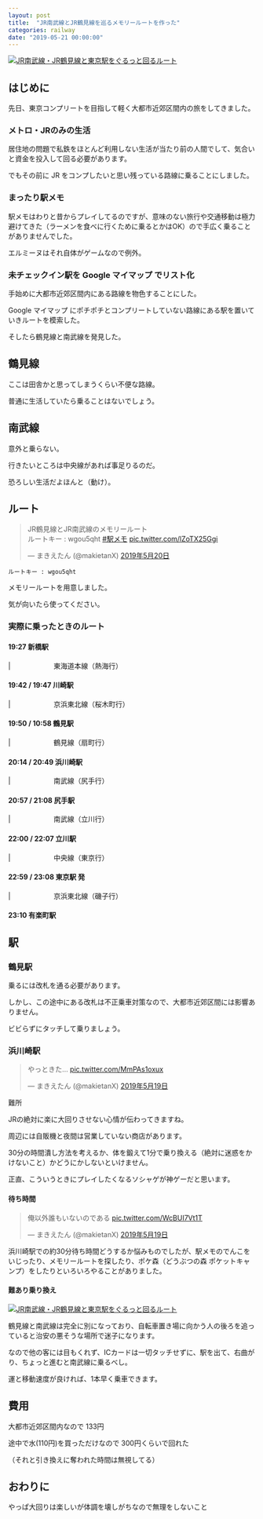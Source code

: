 ```yaml
---
layout: post
title:  "JR南武線とJR鶴見線を巡るメモリールートを作った"
categories: railway
date: "2019-05-21 00:00:00"
---
```


<div class="trim">
  <div class="trim__item">
    <a href="{{ site.url }}/assets/images/2019-05-21-report/image.png">
      <img class="one" src="{{ site.url }}/assets/thumbnail/2019-05-21-report/image.png" alt="JR南武線・JR鶴見線と東京駅をぐるっと回るルート">
    </a>
  </div>
</div>


## はじめに

先日、東京コンプリートを目指して軽く大都市近郊区間内の旅をしてきました。

### メトロ・JRのみの生活

居住地の問題で私鉄をほとんど利用しない生活が当たり前の人間でして、気合いと資金を投入して回る必要があります。

でもその前に JR をコンプしたいと思い残っている路線に乗ることにしました。

### まったり駅メモ

駅メモはわりと昔からプレイしてるのですが、意味のない旅行や交通移動は極力避けてきた（ラーメンを食べに行くために乗るとかはOK）ので手広く乗ることがありませんでした。

エルミーヌはそれ自体がゲームなので例外。

### 未チェックイン駅を Google マイマップ でリスト化

手始めに大都市近郊区間内にある路線を物色することにした。

Google マイマップ にポチポチとコンプリートしていない路線にある駅を置いていきルートを模索した。

そしたら鶴見線と南武線を発見した。

## 鶴見線

ここは田舎かと思ってしまうくらい不便な路線。

普通に生活していたら乗ることはないでしょう。

## 南武線

意外と乗らない。

行きたいところは中央線があれば事足りるのだ。

恐ろしい生活だよほんと（動け）。

<!--
## 理想のルート

#### **19:00 新橋駅**

| 　　　　　　ＪＲ東海道本線・小田原行

#### **19:15 / 19:20 川崎駅**

| 　　　　　　ＪＲ京浜東北・根岸線・桜木町行

#### **19:23 / 19:30 鶴見駅**

| 　　　　　　ＪＲ鶴見線・扇町行

#### **19:43 / 20:15 浜川崎駅**  (約30 分待ち)

| 　　　　　　ＪＲ南武線・尻手行

#### **20:23 / 20:31 尻手駅**

| 　　　　　　ＪＲ南武線・立川行

#### **21:23 / 21:28 立川駅**

| 　　　　　　ＪＲ中央線快速・東京行

#### **22:13 / 22:19 神田駅**

| 　　　　　　ＪＲ京浜東北・根岸線・大船行

#### **22:18 有楽町駅**
-->

## ルート

<blockquote class="twitter-tweet" data-lang="ja"><p lang="ja" dir="ltr">JR鶴見線とJR南武線のメモリールート<br>ルートキー : wgou5qht <a href="https://twitter.com/hashtag/%E9%A7%85%E3%83%A1%E3%83%A2?src=hash&amp;ref_src=twsrc%5Etfw">#駅メモ</a> <a href="https://t.co/lZoTX25Ggi">pic.twitter.com/lZoTX25Ggi</a></p>&mdash; まきえたん (@makietanX) <a href="https://twitter.com/makietanX/status/1130385039928115200?ref_src=twsrc%5Etfw">2019年5月20日</a></blockquote>
<script async src="https://platform.twitter.com/widgets.js" charset="utf-8"></script>

```
ルートキー : wgou5qht
```


メモリールートを用意しました。

気が向いたら使ってください。

### 実際に乗ったときのルート

#### **19:27 新橋駅**

| 　　　　　　東海道本線（熱海行）

#### **19:42 / 19:47 川崎駅**

| 　　　　　　京浜東北線（桜木町行）

#### **19:50 / 10:58 鶴見駅**

| 　　　　　　鶴見線（扇町行）

#### **20:14 / 20:49 浜川崎駅**

| 　　　　　　南武線（尻手行）

#### **20:57 / 21:08 尻手駅**

| 　　　　　　南武線（立川行）

#### **22:00 / 22:07 立川駅**

| 　　　　　　中央線（東京行）

#### **22:59 / 23:08 東京駅 発**

| 　　　　　　京浜東北線（磯子行）

#### **23:10 有楽町駅**

## 駅

### 鶴見駅

乗るには改札を通る必要があります。

しかし、この途中にある改札は不正乗車対策なので、大都市近郊区間には影響ありません。

ビビらずにタッチして乗りましょう。

### 浜川崎駅

<blockquote class="twitter-tweet" data-lang="ja"><p lang="ja" dir="ltr">やっときた… <a href="https://t.co/MmPAs1oxux">pic.twitter.com/MmPAs1oxux</a></p>&mdash; まきえたん (@makietanX) <a href="https://twitter.com/makietanX/status/1130074757301297152?ref_src=twsrc%5Etfw">2019年5月19日</a></blockquote>
<script async src="https://platform.twitter.com/widgets.js" charset="utf-8"></script>


難所

JRの絶対に楽に大回りさせない心情が伝わってきますね。

周辺には自販機と夜間は営業していない商店があります。

30分の時間潰し方法を考えるか、体を鍛えて1分で乗り換える（絶対に迷惑をかけないこと）かどうにかしないといけません。

正直、こういうときにプレイしたくなるソシャゲが神ゲーだと思います。

#### 待ち時間

<blockquote class="twitter-tweet" data-lang="ja"><p lang="ja" dir="ltr">俺以外誰もいないのである <a href="https://t.co/WcBUI7Vt1T">pic.twitter.com/WcBUI7Vt1T</a></p>&mdash; まきえたん (@makietanX) <a href="https://twitter.com/makietanX/status/1130071284069556224?ref_src=twsrc%5Etfw">2019年5月19日</a></blockquote>
<script async src="https://platform.twitter.com/widgets.js" charset="utf-8"></script>

浜川崎駅での約30分待ち時間どうするか悩みものでしたが、駅メモのでんこをいじったり、メモリールートを探したり、ポケ森（どうぶつの森 ポケットキャンプ）をしたりといろいろやることがありました。

#### 難あり乗り換え

<div class="trim">
  <div class="trim__item">
    <a href="{{ site.url }}/assets/images/2019-05-21-report/image2.png">
      <img class="one" src="{{ site.url }}/assets/thumbnail/2019-05-21-report/image2.png" alt="JR南武線・JR鶴見線と東京駅をぐるっと回るルート">
    </a>
  </div>
</div>

鶴見線と南武線は完全に別になっており、自転車置き場に向かう人の後ろを追っていると治安の悪そうな場所で迷子になります。

なので他の客には目もくれず、ICカードは一切タッチせずに、駅を出て、右曲がり、ちょっと進むと南武線に乗るべし。

運と移動速度が良ければ、1本早く乗車できます。

## 費用

大都市近郊区間内なので 133円

途中で水(110円)を買っただけなので 300円くらいで回れた

（それと引き換えに奪われた時間は無視してる）

## おわりに

やっぱ大回りは楽しいが体調を壊しがちなので無理をしないこと